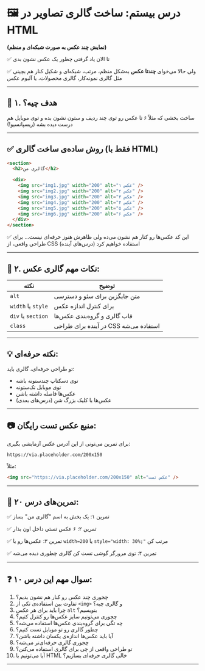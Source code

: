 # 🖼️ درس بیستم: ساخت گالری تصاویر در HTML

**(نمایش چند عکس به صورت شبکه‌ای و منظم)**

✅ تا الان یاد گرفتی چطور یک عکس نشون بدی

✅ ولی حالا می‌خوای **چندتا عکس** به‌شکل منظم، مرتب، شبکه‌ای و شکیل کنار هم بچینی
مثل گالری نمونه‌کار، گالری محصولات، یا آلبوم عکس

---

## 📌 ۱. هدف چیه؟

ساخت بخشی که مثلاً ۶ تا عکس رو توی چند ردیف و ستون نشون بده
و توی موبایل هم درست دیده بشه (ریسپانسیو!)

---

## ✅ روش ساده‌ی ساخت گالری (فقط با HTML)

```html
<section>
  <h2>گالری من</h2>

  <div>
    <img src="img1.jpg" width="200" alt="عکس ۱" />
    <img src="img2.jpg" width="200" alt="عکس ۲" />
    <img src="img3.jpg" width="200" alt="عکس ۳" />
    <img src="img4.jpg" width="200" alt="عکس ۴" />
    <img src="img5.jpg" width="200" alt="عکس ۵" />
    <img src="img6.jpg" width="200" alt="عکس ۶" />
  </div>
</section>
```

✅ این کد عکس‌ها رو کنار هم نشون می‌ده
ولی ظاهرش هنوز حرفه‌ای نیست…
برای طراحی واقعی، از CSS استفاده خواهیم کرد (درس‌های آینده)

---

## 📌 ۲. نکات مهم گالری عکس:

| نکته               | توضیح                                 |
| ------------------ | ------------------------------------- |
| `alt`              | متن جایگزین برای سئو و دسترسی         |
| `width` یا `style` | برای کنترل اندازه عکس                 |
| `div` یا `section` | قاب گالری و گروه‌بندی عکس‌ها          |
| `class`            | در آینده برای طراحی CSS استفاده می‌شه |

---

## 💡 نکته حرفه‌ای:

تو طراحی حرفه‌ای، گالری باید:

* توی دسکتاپ چندستونه باشه
* توی موبایل تک‌ستونه
* عکس‌ها فاصله داشته باشن
* عکس‌ها با کلیک بزرگ شن (درس‌های بعدی)

---

## 📷 منبع عکس تست رایگان:

برای تمرین می‌تونی از این آدرس عکس آزمایشی بگیری:

```
https://via.placeholder.com/200x150
```

مثلاً:

```html
<img src="https://via.placeholder.com/200x150" alt="عکس تست" />
```

---

## 🧪 تمرین‌های درس ۲۰:

✅ تمرین ۱: یک بخش به اسم "گالری من" بساز

✅ تمرین ۲: ۶ عکس تستی داخل اون بذار

✅ تمرین ۳: عکس‌ها رو با `width=200` یا `style="width: 30%;"` مرتب کن

✅ تمرین ۴: توی مرورگر گوشی تست کن گالری چطوری دیده می‌شه

---

## ❓ ۱۰ سوال مهم این درس:

1. چجوری چند عکس رو کنار هم نشون بدیم؟
2. تفاوت بین استفاده‌ی تکی از `<img>` و گالری چیه؟
3. چرا باید برای هر عکس `alt` بنویسیم؟
4. چجوری می‌تونیم سایز عکس‌ها رو کنترل کنیم؟
5. چه تگی برای گروه‌بندی عکس‌ها استفاده می‌شه؟
6. چطور گالری رو تو موبایل تست کنیم؟
7. آیا باید عکس‌ها اندازه‌ی یکسان داشته باشن؟
8. چجوری گالری حرفه‌ای‌تر می‌شه؟
9. تو طراحی واقعی از چی برای گالری استفاده می‌کنن؟
10. آیا می‌تونیم با HTML خالی گالری حرفه‌ای بسازیم؟

---
